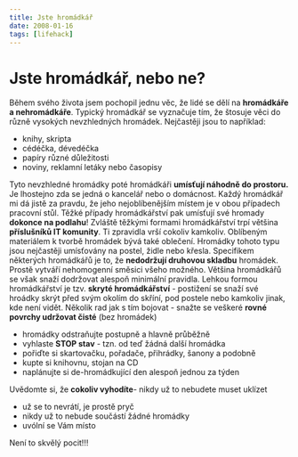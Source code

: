 ```yaml
---
title: Jste hromádkář
date: 2008-01-16
tags: [lifehack]
---
```


# Jste hromádkář, nebo ne?

Během svého života jsem pochopil jednu věc, že lidé se dělí na **hromádkáře a nehromádkáře**. Typický hromádkář se vyznačuje tím, že štosuje věci do různě vysokých nevzhledných hromádek. Nejčastěji jsou to například:

- knihy, skripta
- cédéčka, dévedéčka
- papíry různé důležitosti
- noviny, reklamní letáky nebo časopisy

Tyto nevzhledné hromádky poté hromádkáři **umísťují náhodně do prostoru.** Je
lhostejno zda se jedná o kancelář nebo o domácnost. Každý hromádkář mi dá
jistě za pravdu, že jeho nejoblíbenějším místem je v obou případech pracovní stůl. 
Těžké případy hromádkářství pak umísťují své hromady **dokonce na podlahu**! 
Zvláště těžkými formami hromádkářství trpí většina **příslušníků IT komunity**. 
Ti zpravidla vrší cokoliv kamkoliv.  Oblíbeným materiálem k tvorbě hromádek bývá 
také oblečení. Hromádky tohoto typu jsou nejčastěji umísťovány na postel, židle 
nebo křesla. Specifikem některých hromádkářů je to, že **nedodržují druhovou skladbu** hromádek.
Prostě vytváří nehomogenní směsici všeho možného. Většina hromádkářů se však 
snaží dodržovat alespoň minimální pravidla. Lehkou formou hromádkářství je tzv.
**skryté hromádkářství** - postižení se snaží své hroádky skrýt před svým okolím 
do skříní, pod postele nebo kamkoliv jinak, kde není vidět. Několik rad jak s tím 
bojovat - snažte se veškeré **rovné povrchy udržovat čisté** (bez hromádek)
 
- hromádky odstraňujte postupně a hlavně průběžně
- vyhlaste **STOP stav** - tzn. od teď žádná další hromádka
- pořiďte si skartovačku, pořadače, přihrádky, šanony a podobně
- kupte si knihovnu, stojan na CD
- naplánujte si de-hromádkující den alespoň jednou za týden

Uvědomte si, že **cokoliv vyhodíte**- nikdy už to nebudete muset uklízet
 
- už se to nevrátí, je prostě pryč
- nikdy už to nebude součástí žádné hromádky
- uvólní se Vám místo

 Není to skvělý pocit!!!

